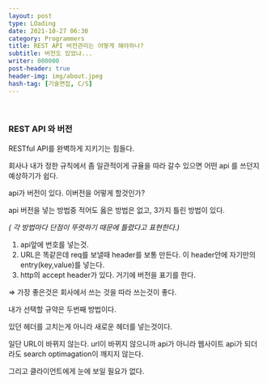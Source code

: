 ```yaml
---
layout: post
type: LOading
date: 2021-10-27 06:30
category: Programmers
title: REST API 버전관리는 어떻게 해야하나?
subtitle: 버전도 있었냐...
writer: 000000
post-header: true
header-img: img/about.jpeg
hash-tag: [기술면접, C/S]
---
```


<br>

### REST API 와 버전

RESTful API를 완벽하게 지키기는 힘들다.

회사나 내가 정한 규칙에서 좀 일관적이게 규율을 따라 갈수 있으면 어떤 api 를 쓰던지 예상하기가 쉽다.

api가 버전이 있다. 이버전을 어떻게 할것인가?

api 버전을 넣는 방법중 적어도 옳은 방법은 없고, 3가지 틀린 방법이 있다.

*( 각 방법마다 단점이 뚜렷하기 때문에 틀렸다고 표현한다.)*

1. api앞에 번호를 넣는것.
2. URL은 똑같은데 req를 보낼때 header를 보통 만든다. 이 header안에 자기만의 entry(key,value)를 넣는다.
3. http의 accept header가 있다. 거기에 버전을 표기를 한다.

⇒ 가장 좋은것은 회사에서 쓰는 것을 따라 쓰는것이 좋다.

내가 선택할 규약은 두번째 방법이다.

있던 헤더를 고치는게 아니라 새로운 헤더를 넣는것이다.

일단 URL이 바뀌지 않는다. url이 바뀌지 않으니까 api가 아니라 웹사이트 api가 되더라도 search optimagation이 깨지지 않는다.

그리고 클라이언트에게 눈에 보일 필요가 없다.
